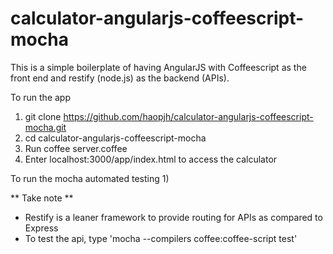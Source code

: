 calculator-angularjs-coffeescript-mocha
=======================================

This is a simple boilerplate of having AngularJS with Coffeescript as the front end and restify (node.js) as the backend (APIs).

To run the app
1) git clone https://github.com/haopjh/calculator-angularjs-coffeescript-mocha.git
2) cd calculator-angularjs-coffeescript-mocha
3) Run coffee server.coffee
4) Enter localhost:3000/app/index.html to access the calculator

To run the mocha automated testing
1) 

** Take note **
- Restify is a leaner framework to provide routing for APIs as compared to Express
- To test the api, type 'mocha --compilers coffee:coffee-script test'
